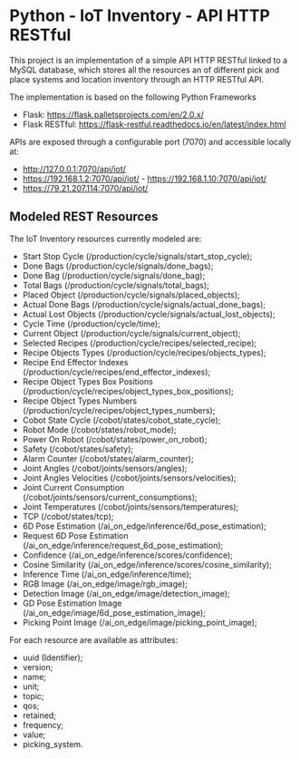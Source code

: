 # Python - IoT Inventory - API HTTP RESTful

This project is an implementation of a simple API HTTP RESTful linked to a MySQL database, 
which stores all the resources an of different pick and place systems and location inventory through 
an HTTP RESTful API.

The implementation is based on the following Python Frameworks 

- Flask: https://flask.palletsprojects.com/en/2.0.x/
- Flask RESTful: https://flask-restful.readthedocs.io/en/latest/index.html

APIs are exposed through a configurable port (7070) and accessible locally at: 
- http://127.0.0.1:7070/api/iot/
- https://192.168.1.2:7070/api/iot/ - https://192.168.1.10:7070/api/iot/
- https://79.21.207.114:7070/api/iot/

## Modeled REST Resources

The IoT Inventory resources currently modeled are:

- Start Stop Cycle (/production/cycle/signals/start_stop_cycle);
- Done Bags (/production/cycle/signals/done_bags);
- Done Bag (/production/cycle/signals/done_bag);
- Total Bags (/production/cycle/signals/total_bags);
- Placed Object (/production/cycle/signals/placed_objects);
- Actual Done Bags (/production/cycle/signals/actual_done_bags);
- Actual Lost Objects (/production/cycle/signals/actual_lost_objects);
- Cycle Time (/production/cycle/time);
- Current Object (/production/cycle/signals/current_object);
- Selected Recipes (/production/cycle/recipes/selected_recipe);
- Recipe Objects Types (/production/cycle/recipes/objects_types);
- Recipe End Effector Indexes (/production/cycle/recipes/end_effector_indexes);
- Recipe Object Types Box Positions (/production/cycle/recipes/object_types_box_positions);
- Recipe Object Types Numbers (/production/cycle/recipes/object_types_numbers);
- Cobot State Cycle (/cobot/states/cobot_state_cycle);
- Robot Mode (/cobot/states/robot_mode);
- Power On Robot (/cobot/states/power_on_robot);
- Safety (/cobot/states/safety);
- Alarm Counter (/cobot/states/alarm_counter);
- Joint Angles (/cobot/joints/sensors/angles);
- Joint Angles Velocities (/cobot/joints/sensors/velocities);
- Joint Current Consumption (/cobot/joints/sensors/current_consumptions);
- Joint Temperatures (/cobot/joints/sensors/temperatures);
- TCP (/cobot/states/tcp);
- 6D Pose Estimation (/ai_on_edge/inference/6d_pose_estimation);
- Request 6D Pose Estimation (/ai_on_edge/inference/request_6d_pose_estimation);
- Confidence (/ai_on_edge/inference/scores/confidence);
- Cosine Similarity (/ai_on_edge/inference/scores/cosine_similarity);
- Inference Time (/ai_on_edge/inference/time);
- RGB Image (/ai_on_edge/image/rgb_image);
- Detection Image (/ai_on_edge/image/detection_image);
- GD Pose Estimation Image (/ai_on_edge/image/6d_pose_estimation_image);
- Picking Point Image (/ai_on_edge/image/picking_point_image);

For each resource are available as attributes:
- uuid (Identifier);
- version;
- name;
- unit;
- topic;
- qos;
- retained;
- frequency;
- value;
- picking_system.